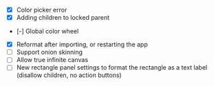 - [x] Color picker error
- [x] Adding children to locked parent
- [-] Global color wheel
- [x] Reformat after importing, or restarting the app
- [ ] Support onion skinning
- [ ] Allow true infinite canvas
- [ ] New rectangle panel settings to format the rectangle as a text label (disallow children, no action buttons)
